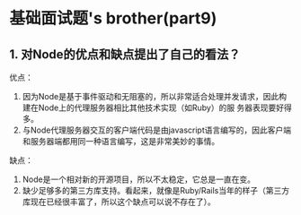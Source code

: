 # 基础面试题's brother(part9)

## 1. 对Node的优点和缺点提出了自己的看法？

优点： 

1. 因为Node是基于事件驱动和无阻塞的，所以非常适合处理并发请求，因此构建在Node上的代理服务器相比其他技术实现（如Ruby）的服 务器表现要好得多。 
2. 与Node代理服务器交互的客户端代码是由javascript语言编写的，因此客户端和服务器端都用同一种语言编写，这是非常美妙的事情。 

缺点： 

1. Node是一个相对新的开源项目，所以不太稳定，它总是一直在变。 
2. 缺少足够多的第三方库支持。看起来，就像是Ruby/Rails当年的样子（第三方库现在已经很丰富了，所以这个缺点可以说不存在了）。 







































































































